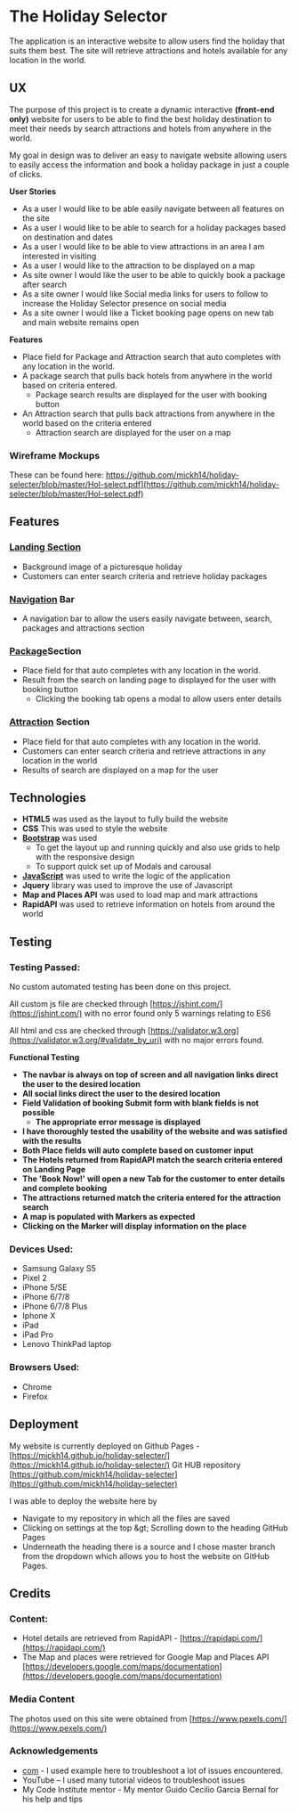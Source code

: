 #
# The Holiday Selector

The application is an interactive website to allow users find the holiday that suits them best. The site will retrieve attractions and hotels available for any location in the world.

## **UX**

The purpose of this project is to create a dynamic interactive **(front-end only)** website for users to be able to find the best holiday destination to meet their needs by search attractions and hotels from anywhere in the world.

My goal in design was to deliver an easy to navigate website allowing users to easily access the information and book a holiday package in just a couple of clicks.

**User Stories**

- As a user I would like to be able easily navigate between all features on the site
- As a user I would like to be able to search for a holiday packages based on destination and dates
- As a user I would like to be able to view attractions in an area I am interested in visiting
- As a user I would like to the attraction to be displayed on a map
- As site owner I would like the user to be able to quickly book a package after search
- As a site owner I would like Social media links for users to follow to increase the Holiday Selector presence on social media
- As a site owner I would like a Ticket booking page opens on new tab and main website remains open

**Features**

- Place field for Package and Attraction search that auto completes with any location in the world.
- A package search that pulls back hotels from anywhere in the world based on criteria entered.
  - Package search results are displayed for the user with booking button
- An Attraction search that pulls back attractions from anywhere in the world based on the criteria entered
  - Attraction search are displayed for the user on a map

### Wireframe Mockups

These can be found here: https://github.com/mickh14/holiday-selecter/blob/master/Hol-select.pdf](https://github.com/mickh14/holiday-selecter/blob/master/Hol-select.pdf)

## Features

### [Landing Section](https://mickh14.github.io/holiday-selecter/)

- Background image of a picturesque holiday
- Customers can enter search criteria and retrieve holiday packages

### [Navigation](https://mickh14.github.io/holiday-selecter/) Bar

- A navigation bar to allow the users easily navigate between, search, packages and attractions section

### [Package](https://mickh14.github.io/holiday-selecter/#packages)Section

- Place field for that auto completes with any location in the world.
- Result from the search on landing page to displayed for the user with booking button
  - Clicking the booking tab opens a modal to allow users enter details

### [Attraction](https://mickh14.github.io/holiday-selecter/#attractions) Section

- Place field for that auto completes with any location in the world.
- Customers can enter search criteria and retrieve attractions in any location in the world
- Results of search are displayed on a map for the user

## **Technologies**

- **HTML5** was used as the layout to fully build the website
- **CSS** This was used to style the website
- [**Bootstrap**](https://getbootstrap.com/docs/3.3/) was used
  - To get the layout up and running quickly and also use grids to help with the responsive design
  - To support quick set up of Modals and carousal
- [**JavaScript**](https://www.javascript.com/) was used to write the logic of the application
- **Jquery** library was used to improve the use of Javascript
- **Map and Places API** was used to load map and mark attractions
- **RapidAPI** was used to retrieve information on hotels from around the world

## **Testing**

### Testing Passed:

No custom automated testing has been done on this project.

All custom js file are checked through [https://jshint.com/](https://jshint.com/) with no error found only 5 warnings relating to ES6

All html and css are checked through [https://validator.w3.org](https://validator.w3.org/#validate_by_uri) with no major errors found.

**Functional Testing**

- **The navbar is always on top of screen and all navigation links direct the user to the desired location**
- **All social links direct the user to the desired location**
- **Field Validation of booking Submit form with blank fields is not possible**
  - **The appropriate error message is displayed**
- **I have thoroughly tested the usability of the website and was satisfied with the results**
- **Both Place fields will auto complete based on customer input**
- **The Hotels returned from RapidAPI match the search criteria entered on Landing Page**
- **The &#39;Book Now!&#39; will open a new Tab for the customer to enter details and complete booking**
- **The attractions returned match the criteria entered for the attraction search**
- **A map is populated with Markers as expected**
- **Clicking on the Marker will display information on the place**

### Devices Used:

- Samsung Galaxy S5
- Pixel 2
- iPhone 5/SE
- iPhone 6/7/8
- iPhone 6/7/8 Plus
- Iphone X
- iPad
- iPad Pro
- Lenovo ThinkPad laptop

### Browsers Used:

- Chrome
- Firefox

## **Deployment**

My website is currently deployed on Github Pages - [https://mickh14.github.io/holiday-selecter/](https://mickh14.github.io/holiday-selecter/)
Git HUB repository [https://github.com/mickh14/holiday-selecter](https://github.com/mickh14/holiday-selecter)

I was able to deploy the website here by

- Navigate to my repository in which all the files are saved
- Clicking on settings at the top \&gt; Scrolling down to the heading GitHub Pages
-  Underneath the heading there is a source and I chose master branch from the dropdown which allows you to host the website on GitHub Pages.

## **Credits**

### Content:

- Hotel details are retrieved from RapidAPI - [https://rapidapi.com/](https://rapidapi.com/)
- The Map and places were retrieved for Google Map and Places API [https://developers.google.com/maps/documentation](https://developers.google.com/maps/documentation)

### Media Content

The photos used on this site were obtained from [https://www.pexels.com/](https://www.pexels.com/)

### **Acknowledgements**

- [com](https://www.w3schools.com/howto/howto_css_modal_images.asp) - I used example here to troubleshoot a lot of issues encountered.
- YouTube – I used many tutorial videos to troubleshoot issues
- My Code Institute mentor - My mentor Guido Cecilio Garcia Bernal for his help and tips
